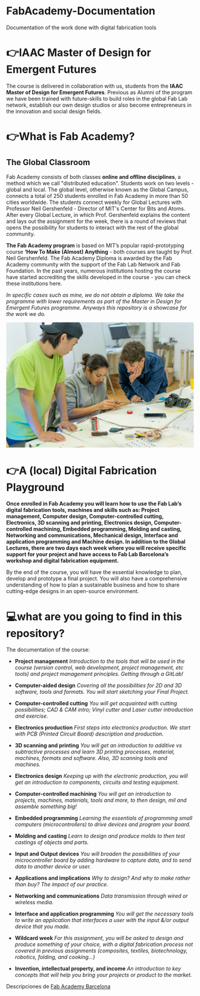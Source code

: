 # FabAcademy-Documentation
Documentation of the work done with digital fabrication tools

# 👉IAAC Master of Design for Emergent Futures
The course is delivered in collaboration with us, students from the **IAAC Master of Design for Emergent Futures**. Previous as Alumni of the program we have been trained with future-skills to build roles in the global Fab Lab network, establish our own design studios or also become entrepreneurs in the innovation and social design fields.

# 👉What is Fab Academy?

## The Global Classroom
Fab Academy consists of both classes **online and offline disciplines**, a method which we call "distributed education". Students work on two levels - global and local. The global level, otherwise known as the Global Campus, connects a total of 250 students enrolled in Fab Academy in more than 50 cities worldwide. The students connect weekly for Global Lectures with Professor Neil Gershenfeld - Director of MIT's Center for Bits and Atoms. After every Global Lecture, in which Prof. Gershenfeld explains the content and lays out the assignment for the week, there is a round of reviews that opens the possibility for students to interact with the rest of the global community.

**The Fab Academy program** is based on MIT’s popular rapid-prototyping course **‘How To Make (Almost) Anything** - both courses are taught by Prof. Neil Gershenfeld. The Fab Academy Diploma is awarded by the Fab Academy community with the support of the Fab Lab Network and Fab Foundation. In the past years, numerous institutions hosting the course have started accrediting the skills developed in the course - you can check these institutions here. 

*In specific cases such as mine, we do not obtain a diploma. We take the programme with lower requirements as part of the Master in Design for Emergent Futures programme. Anyways this repository is a showcase for the work we do.*

![Mdef Alumni during a FA class](/_src/assets/images/mdef.jpg)

# 👉A (local) Digital Fabrication Playground

**Once enrolled in Fab Academy you will learn how to use the Fab Lab’s digital fabrication tools, machines and skills such as: Project management, Computer design, Computer-controlled cutting, Electronics, 3D scanning and printing, Electronics design, Computer-controlled machining, Embedded programming, Molding and casting, Networking and communications, Mechanical design, Interface and application programming and Machine design. In addition to the Global Lectures, there are two days each week where you will receive specific support for your project and have access to Fab Lab Barcelona’s workshop and digital fabrication equipment.**

By the end of the course, you will have the essential knowledge to plan, develop and prototype a final project. You will also have a comprehensive understanding of how to plan a sustainable business and how to share cutting-edge designs in an open-source environment.

# 💻what are you going to find in this repository?

The documentation of the course:

- **Project management**
*Introduction to the tools that will be used in the course (version control, web development, project management, etc tools) and project management principles. Getting through a GitLab!*

- **Computer-aided design**
*Covering all the possibilities for 2D and 3D software, tools and formats. You will start sketching your Final Project.*

- **Computer-controlled cutting**
*You will get acquainted with cutting possibilities; CAD & CAM intro; Vinyl cutter and Laser cutter introduction and exercise.*

- **Electronics production**
*First steps into electronics production. We start with PCB (Printed Circuit Board) description and production.*

- **3D scanning and printing**
*You will get an introduction to additive vs subtractive processes and learn 3D printing processes, material, machines, formats and software. Also, 3D scanning tools and machines.*

- **Electronics design**
*Keeping up with the electronic production, you will get an introduction to components, circuits and testing equipment.*

- **Computer-controlled machining**
*You will get an introduction to projects, machines, materials, tools and more, to then design, mil and assemble something big!*

- **Embedded programming**
*Learning the essentials of programming small computers (microcontrollers) to drive devices and program your board.*

- **Molding and casting**
*Learn to design and produce molds to then test castings of objects and parts.*

- **Input and Output devices**
*You will broaden the possibilities of your microcontroller board by adding hardware to capture data, and to send data to another device or user.*

- **Applications and implications**
*Why to design? And why to make rather than buy? The impact of our practice.*

- **Networking and communications**
*Data transmission through wired or wireless media.*

- **Interface and application programming**
*You will get the necessary tools to write an application that interfaces a user with the input &/or output device that you made.*

- **Wildcard week**
*For this assignment, you will be asked to design and produce something of your choice, with a digital fabrication process not covered in previous assignments (composites, textiles, biotechnology, robotics, folding, and cooking…)*

- **Invention, intellectual property, and income**
*An introduction to key concepts that will help you bring your projects or product to the market.*

Descripciones de [Fab Academy Barcelona](https://fablabbcn.org/fab_academy.html)
